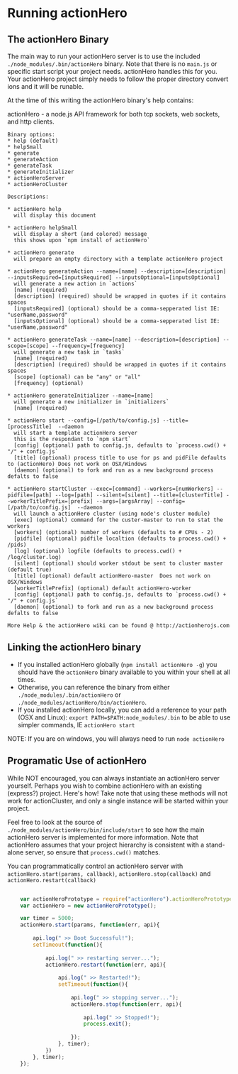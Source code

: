 # Running actionHero

## The actionHero Binary
The main way to run your actionHero server is to use the included `./node_modules/.bin/actionHero` binary.  Note that there is no `main.js` or specific start script your project needs.  actionHero handles this for you.  Your actionHero project simply needs to follow the proper directory convert ions and it will be runable.

At the time of this writing the actionHero binary's help contains:

actionHero - a node.js API framework for both tcp sockets, web sockets, and http clients.

    Binary options:
    * help (default)
    * helpSmall
    * generate
    * generateAction
    * generateTask
    * generateInitializer
    * actionHeroServer
    * actionHeroCluster
    
    Descriptions:
    
    * actionHero help
      will display this document
    
    * actionHero helpSmall
      will display a short (and colored) message
      this shows upon `npm install of actionHero`
    
    * actionHero generate
      will prepare an empty directory with a template actionHero project
    
    * actionHero generateAction --name=[name] --description=[description] --inputsRequired=[inputsRequired] --inputsOptional=[inputsOptional] 
      will generate a new action in `actions`
      [name] (required)
      [description] (required) should be wrapped in quotes if it contains spaces
      [inputsRequired] (optional) should be a comma-sepperated list IE: "userName,password"
      [inputsOptional] (optional) should be a comma-sepperated list IE: "userName,password"
    
    * actionHero generateTask --name=[name] --description=[description] --scope=[scope] --frequency=[frequency] 
      will generate a new task in `tasks`
      [name] (required)
      [description] (required) should be wrapped in quotes if it contains spaces
      [scope] (optional) can be "any" or "all"
      [frequency] (optional)
    
    * actionHero generateInitializer --name=[name]
      will generate a new initializer in `initializers`
      [name] (required)
    
    * actionHero start --config=[/path/to/config.js] --title=[processTitle]  --daemon
      will start a template actionHero server
      this is the respondant to `npm start`
      [config] (optional) path to config.js, defaults to `process.cwd() + "/" + config.js`
      [title] (optional) process title to use for ps and pidFile defaults to (actionHero) Does not work on OSX/Windows
      [daemon] (optional) to fork and run as a new background process defalts to false
    
    * actionHero startCluster --exec=[command] --workers=[numWorkers] --pidfile=[path] --log=[path] --silent=[silent] --title=[clusterTitle] --workerTitlePrefix=[prefix] --args=[argsArray] --config=[/path/to/config.js]  --daemon
      will launch a actionHero cluster (using node's cluster module)
      [exec] (optional) command for the custer-master to run to stat the workers
      [workers] (optional) number of workers (defaults to # CPUs - 2)
      [pidfile] (optional) pidfile localtion (defaults to process.cwd() + /pids)
      [log] (optional) logfile (defaults to process.cwd() + /log/cluster.log)
      [silent] (optional) should worker stdout be sent to cluster master (default true)
      [title] (optional) default actionHero-master  Does not work on OSX/Windows
      [workerTitlePrefix] (optional) default actionHero-worker
      [config] (optional) path to config.js, defaults to `process.cwd() + "/" + config.js`
      [daemon] (optional) to fork and run as a new background process defalts to false
    
    More Help & the actionHero wiki can be found @ http://actionherojs.com

## Linking the actionHero binary

* If you installed actionHero globally (`npm install actionHero -g`) you should have the `actionHero` binary available to you within your shell at all times.
* Otherwise, you can reference the binary from either `./node_modules/.bin/actionHero` or `./node_modules/actionHero/bin/actionHero`.
* If you installed actionHero locally, you can add a reference to your path (OSX and Linux): `export PATH=$PATH:node_modules/.bin` to be able to use simpler commands, IE `actionHero start`

NOTE: If you are on windows, you will always need to run `node actionHero`


## Programatic Use of actionHero

While NOT encouraged, you can always instantiate an actionHero server yourself.  Perhaps you wish to combine actionHero with an existing (express?) project.  Here's how!  Take note that using these methods will not work for actionCluster, and only a single instance will be started within your project.  

Feel free to look at the source of `./node_modules/actionHero/bin/include/start` to see how the main actionHero server is implemented for more information.  Note that actionHero assumes that your project hierarchy is consistent with a stand-alone server, so ensure that `process.cwd()` matches.

You can programmatically control an actionHero server with `actionHero.start(params, callback)`, `actionHero.stop(callback)` and `actionHero.restart(callback)`

```javascript

    var actionHeroPrototype = require("actionHero").actionHeroPrototype;
    var actionHero = new actionHeroPrototype();

	var timer = 5000;
	actionHero.start(params, function(err, api){
		
		api.log(" >> Boot Successful!");
		setTimeout(function(){
			
			api.log(" >> restarting server...");
			actionHero.restart(function(err, api){
				
				api.log(" >> Restarted!");
				setTimeout(function(){
					
					api.log(" >> stopping server...");
					actionHero.stop(function(err, api){
						
						api.log(" >> Stopped!");
						process.exit();
						
					});
				}, timer);
			})
		}, timer);
	});
```